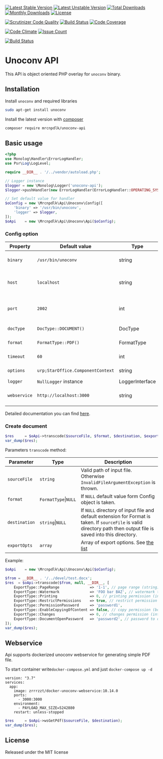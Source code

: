 [![Latest Stable Version](https://img.shields.io/github/release/mrcnpdlk/unoconv-api.svg)](https://packagist.org/packages/mrcnpdlk/unoconv-api)
[![Latest Unstable Version](https://poser.pugx.org/mrcnpdlk/unoconv-api/v/unstable.png)](https://packagist.org/packages/mrcnpdlk/unoconv-api)
[![Total Downloads](https://img.shields.io/packagist/dt/mrcnpdlk/unoconv-api.svg)](https://packagist.org/packages/mrcnpdlk/unoconv-api)
[![Monthly Downloads](https://img.shields.io/packagist/dm/mrcnpdlk/unoconv-api.svg)](https://packagist.org/packages/mrcnpdlk/unoconv-api)
[![License](https://img.shields.io/packagist/l/mrcnpdlk/unoconv-api.svg)](https://packagist.org/packages/mrcnpdlk/unoconv-api)    

[![Scrutinizer Code Quality](https://scrutinizer-ci.com/g/mrcnpdlk/unoconv-api/badges/quality-score.png?b=master)](https://scrutinizer-ci.com/g/mrcnpdlk/unoconv-api/?branch=master) 
[![Build Status](https://scrutinizer-ci.com/g/mrcnpdlk/unoconv-api/badges/build.png?b=master)](https://scrutinizer-ci.com/g/mrcnpdlk/unoconv-api/build-status/master)
[![Code Coverage](https://scrutinizer-ci.com/g/mrcnpdlk/unoconv-api/badges/coverage.png?b=master)](https://scrutinizer-ci.com/g/mrcnpdlk/unoconv-api/?branch=master)

[![Code Climate](https://codeclimate.com/github/mrcnpdlk/unoconv-api/badges/gpa.svg)](https://codeclimate.com/github/mrcnpdlk/unoconv-api) 
[![Issue Count](https://codeclimate.com/github/mrcnpdlk/unoconv-api/badges/issue_count.svg)](https://codeclimate.com/github/mrcnpdlk/unoconv-api)


[![Build Status](https://travis-ci.com/mrcnpdlk/unoconv-api.svg?branch=master)](https://travis-ci.com/mrcnpdlk/unoconv-api)

# Unoconv API

This API is object oriented PHP overlay for `unoconv` binary.

## Installation

Install `unoconv` and required libraries

```bash
sudo apt-get install unoconv
```

Install the latest version with [composer](https://packagist.org/packages/mrcnpdlk/unoconv-api)
```bash
composer require mrcnpdlk/unoconv-api
```

## Basic usage

```php
<?php
use Monolog\Handler\ErrorLogHandler;
use Psr\Log\LogLevel;

require __DIR__ . '/../vendor/autoload.php';

// Logger instance
$logger = new \Monolog\Logger('unoconv-api');
$logger->pushHandler(new ErrorLogHandler(ErrorLogHandler::OPERATING_SYSTEM, LogLevel::DEBUG));

// Set default value for handler
$oConfig = new \Mrcnpdlk\Api\Unoconv\Config([
    'binary' => '/usr/bin/unoconv',
    'logger' => $logger,
]);
$oApi    = new \Mrcnpdlk\Api\Unoconv\Api($oConfig);
```

### Config option

| Property     | Default value                     | Type            | Description                                                  |
| ------------ | --------------------------------- | --------------- | ------------------------------------------------------------ |
| `binary`     | `/usr/bin/unoconv`                | string          | executable `unoconv` library                                 |
| `host`       | `localhost`                       | string          | Host where libreoffice server is listen                      |
| `port`       | `2002`                            | int             | Port where libreoffice server is listen                      |
| `docType`    | `DocType::DOCUMENT()`             | DocType         | Document type                                                |
| `format`     | `FormatType::PDF()`               | FormatType      | Output format                                                |
| `timeout`    | `60`                              | int             | Connection timeout                                           |
| `options`    | `urp;StarOffice.ComponentContext` | string          | Connection option                                            |
| `logger`     | `NullLogger` instance             | LoggerInterface | Logger                                                       |
| `webservice` | `http://localhost:3000`           | string          | External WebService url, [see](https://github.com/zrrrzzt/docker-unoconv-webservice) |

Detailed documentation you can find [here](https://linux.die.net/man/1/unoconv).

### Create document

```php
$res     = $oApi->transcode($sourceFile, $format, $destination, $exportOpts);
var_dump($res);
```

Parameters `transcode` method:

| Parameter     | Type                | Description                                                  |
| ------------- | ------------------- | ------------------------------------------------------------ |
| `sourceFile`  | `string`            | Valid path of input file. Otherwise `InvalidFileArgumentException` is thrown. |
| `format`      | `FormatType`\|`NULL` | If `NULL` default value form Config object is taken.         |
| `destination` | `string`\|`NULL`     | If `NULL` directory of input file and default extension for Format is taken. If `sourceFile` is valid directory path then output file is saved into this directory. |
| `exportOpts` | `array` | Array of export options. See [the list](https://github.com/unoconv/unoconv/blob/master/doc/filters.adoc) |

Example:

```php
$oApi    = new \Mrcnpdlk\Api\Unoconv\Api($oConfig);

$from = __DIR__ . '/../devel/test.docx';
$res  = $oApi->transcode($from, null, __DIR__, [
    ExportType::PageRange              => '1-1', // page range (string)
    ExportType::Watermark              => 'FOO bar BAZ', // watermark text (string)
    ExportType::Printing               => 0, // printing permission (int)
    ExportType::RestrictPermissions    => true, // restrict permission (bool)
    ExportType::PermissionPassword     => 'password1',
    ExportType::EnableCopyingOfContent => false, // copy permission (bool)
    ExportType::Changes                => 0, // changes permission (int)
    ExportType::DocumentOpenPassword   => 'password2', // password to open file (string)
]);
var_dump($res);
```

## Webservice

Api supports dockerized unoconv webservice for generating simple PDF file.

To start container write`docker-compose.yml` and just `docker-compose up -d`

```
version: "3.7"
services:
  app:
    image: zrrrzzt/docker-unoconv-webservice:10.14.0
    ports:
      - 3000:3000
    environment:
      - PAYLOAD_MAX_SIZE=5242880
    restart: unless-stopped
```

```php
$res     = $oApi->wsGetPdf($sourceFile, $destination);
var_dump($res);
```



## License

Released under the MIT license
